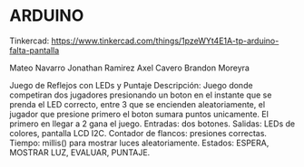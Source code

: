 # ARDUINO

Tinkercad:
https://www.tinkercad.com/things/1pzeWYt4E1A-tp-arduino-falta-pantalla

Mateo Navarro 
Jonathan Ramirez
Axel Cavero
Brandon Moreyra

Juego de Reflejos con LEDs y Puntaje
Descripción:
Juego donde competiran dos jugadores presionando un boton en el instante que se prenda el LED correcto, entre 3 que se encienden aleatoriamente, 
el jugador que presione primero el boton sumara puntos unicamente. El primero en llegar a 2 gana el juego.
Entradas: dos botones.
Salidas: LEDs de colores, pantalla LCD I2C.
Contador de flancos: presiones correctas.
Tiempo: millis() para mostrar luces aleatoriamente.
Estados: ESPERA, MOSTRAR LUZ, EVALUAR, PUNTAJE.
